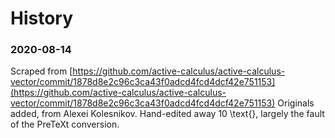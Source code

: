 # History

### 2020-08-14
Scraped from
  [https://github.com/active-calculus/active-calculus-vector/commit/1878d8e2c96c3ca43f0adcd4fcd4dcf42e751153](https://github.com/active-calculus/active-calculus-vector/commit/1878d8e2c96c3ca43f0adcd4fcd4dcf42e751153)
Originals added, from Alexei Kolesnikov.
Hand-edited away 10 \text{}, largely the fault of the PreTeXt conversion.

